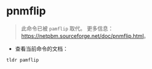 # pnmflip

> 此命令已被 `pamflip` 取代。
> 更多信息：<https://netpbm.sourceforge.net/doc/pnmflip.html>。

- 查看当前命令的文档：

`tldr pamflip`
